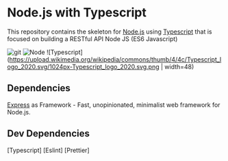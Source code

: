 # Node.js with Typescript 

This repository contains the skeleton for [Node.js](https://nodejs.org) using [Typescript](https://www.typescriptlang.org) that is focused on building a RESTful API Node JS (ES6 Javascript)

![git](https://github.com/favicon.ico)
![Node](https://pplware.sapo.pt/wp-content/uploads/2016/05/nodejs_04_thumb.jpg)
![Typescript](https://upload.wikimedia.org/wikipedia/commons/thumb/4/4c/Typescript_logo_2020.svg/1024px-Typescript_logo_2020.svg.png | width=48)

## Dependencies
[Express](https://expressjs.com/) as Framework - Fast, unopinionated, minimalist web framework for Node.js.

## Dev Dependencies
[Typescript]
[Eslint]
[Prettier]
